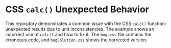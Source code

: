 # CSS `calc()` Unexpected Behavior

This repository demonstrates a common issue with the CSS `calc()` function: unexpected results due to unit inconsistencies.  The example shows an incorrect use of `calc()` and how to fix it.  The `bug.css` file contains the erroneous code, and `bugSolution.css` shows the corrected version.